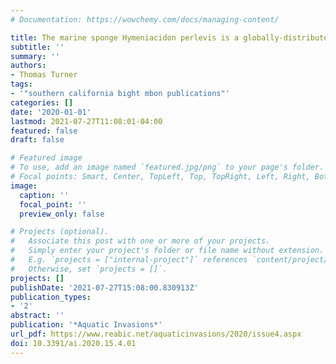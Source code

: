 ```yaml
---
# Documentation: https://wowchemy.com/docs/managing-content/

title: The marine sponge Hymeniacidon perlevis is a globally-distributed exotic species
subtitle: ''
summary: ''
authors:
- Thomas Turner
tags:
- '"southern california bight mbon publications"'
categories: []
date: '2020-01-01'
lastmod: 2021-07-27T11:08:01-04:00
featured: false
draft: false

# Featured image
# To use, add an image named `featured.jpg/png` to your page's folder.
# Focal points: Smart, Center, TopLeft, Top, TopRight, Left, Right, BottomLeft, Bottom, BottomRight.
image:
  caption: ''
  focal_point: ''
  preview_only: false

# Projects (optional).
#   Associate this post with one or more of your projects.
#   Simply enter your project's folder or file name without extension.
#   E.g. `projects = ["internal-project"]` references `content/project/deep-learning/index.md`.
#   Otherwise, set `projects = []`.
projects: []
publishDate: '2021-07-27T15:08:00.830913Z'
publication_types:
- '2'
abstract: ''
publication: '*Aquatic Invasions*'
url_pdf: https://www.reabic.net/aquaticinvasions/2020/issue4.aspx
doi: 10.3391/ai.2020.15.4.01
---
```

